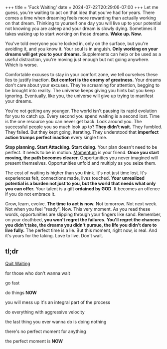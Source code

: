 +++
title = 'Fuck Waiting'
date = 2024-07-22T20:29:06-07:00
+++
Let me guess, you're waiting to act on that idea that you've had for years. There comes a time when dreaming feels more rewarding than actually working on that dream. Thinking to yourself one day you will live up to your potential not knowing you are asleep and your dream is slowly dying. Sometimes it takes waking up to start working on those dreams. **Wake up. Now.**

You've told everyone you're locked in, only on the surface, but you're avoiding it, and you know it. Your soul is in anguish. **Only working on your dreams will get you to your dreams.** Supplements can help or be used as a useful distraction, you're moving just enough but not going anywhere. Which is worse.

Comfortable excuses to stay in your comfort zone, we tell ourselves these lies to justify inaction. **But comfort is the enemy of greatness.** Your dreams don't care about your excuses. They're screaming for attention, begging to be brought into reality. The universe keeps giving you hints but you keep ignoring. Eventually, like you, the universe will give up trying to manifest your dreams.

You're not getting any younger. The world isn't pausing its rapid evolution for you to catch up. Every second you spend waiting is a second lost. Time is the one resource you can never get back. Look around you. The successful people you so much look up to? **They didn't wait.** They fumbled. They failed. But they kept going, iterating. They understood that **imperfect action trumps perfect inaction** every single time.

**Stop planning. Start Attacking. Start doing.** Your plan doesn't need to be perfect. It needs to be in motion. [Momentum](/posts/consistency-builds-momentum/) is your friend. **Once you start moving, the path becomes clearer.** Opportunities you never imagined will present themselves. Opportunities unfold and multiply as you seize them.

The cost of waiting is higher than you think. It's not just time lost. It's experiences felt, connections made, lives touched. **Your unrealized potential is a burden not just to you, but the world that needs what only you can offer.** Your talent is a gift **ordained by GOD**. It becomes an offence if you do not embrace it.

Grow, learn, evolve. **The time to act is now.** Not tomorrow. Not next week. Not when you feel "ready". Now. This very moment. As you read these words, opportunities are slipping through your fingers like sand. Remember, on your deathbed, **you won't regret the failures.** **You'll regret the chances you didn't take, the dreams you didn't pursue, the life you didn't dare to live fully.** The perfect time is a lie. But this moment, right now, is real. And it's yours for the taking. Love to live. Don't wait.

## tl;dr

[Quit Waiting](https://www.youtube.com/watch?v=V-dvD6TOXY4)

for those who don't wanna wait

go fast

do things **NOW**

you will mess up it's an integral part of the process

do everything with aggressive velocity

the last thing you ever wanna do is doing nothing

there's no perfect moment for anything

the perfect moment is **NOW**
